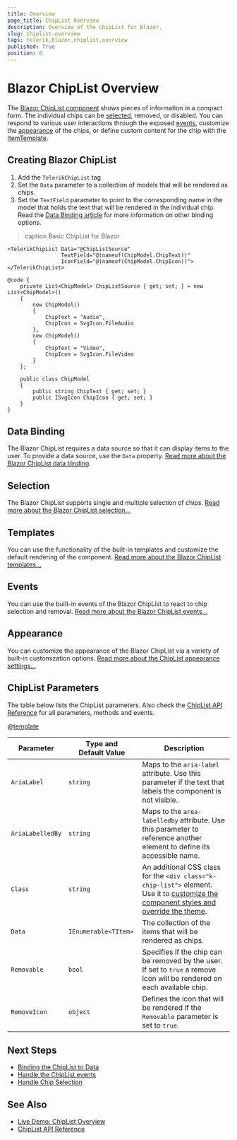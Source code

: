 ```yaml
---
title: Overview
page_title: ChipList Overview
description: Overview of the ChipList for Blazor.
slug: chiplist-overview
tags: telerik,blazor,chiplist,overview
published: True
position: 0
---
```


# Blazor ChipList Overview

The <a href="https://www.telerik.com/blazor-ui/chiplist" target="_blank">Blazor ChipList component</a> shows pieces of information in a compact form. The individual chips can be [selected](slug://chiplist-selection), removed, or disabled. You can respond to various user interactions through the exposed [events](slug://chiplist-events), customize the [appearance](slug://chiplist-appearance) of the chips, or define custom content for the chip with the [ItemTemplate](slug://chiplist-templates).

## Creating Blazor ChipList


1. Add the `TelerikChipList` tag
1. Set the `Data` parameter to a collection of models that will be rendered as chips.
1. Set the `TextField` parameter to point to the corresponding name in the model that holds the text that will be rendered in the individual chip. Read the [Data Binding article](slug://chiplist-bound) for more information on other binding options.

>caption Basic ChipList for Blazor

````RAZOR
<TelerikChipList Data="@ChipListSource"
                 TextField="@(nameof(ChipModel.ChipText))"
                 IconField="@(nameof(ChipModel.ChipIcon))">
</TelerikChipList>

@code {
    private List<ChipModel> ChipListSource { get; set; } = new List<ChipModel>()
    {
        new ChipModel()
        {
            ChipText = "Audio",
            ChipIcon = SvgIcon.FileAudio
        },
        new ChipModel()
        {
            ChipText = "Video",
            ChipIcon = SvgIcon.FileVideo
        }
    };

    public class ChipModel
    {
        public string ChipText { get; set; }
        public ISvgIcon ChipIcon { get; set; }
    }
}
````

## Data Binding

The Blazor ChipList requires a data source so that it can display items to the user. To provide a data source, use the `Data` property. [Read more about the Blazor ChipList data binding](slug://chiplist-bound).

## Selection

The Blazor ChipList supports single and multiple selection of chips. [Read more about the Blazor ChipList selection...](slug://chiplist-selection)  

## Templates 

You can use the functionality of the built-in templates and customize the default rendering of the component. [Read more about the Blazor ChipList templates...](slug://chiplist-templates)

## Events

You can use the built-in events of the Blazor ChipList to react to chip selection and removal. [Read more about the Blazor ChipList events...](slug://chiplist-events)

## Appearance

You can customize the appearance of the Blazor ChipList via a variety of built-in customization options. [Read more about the ChipList appearance settings...](slug://chiplist-appearance)

## ChipList Parameters

The table below lists the ChipList parameters. Also check the [ChipList API Reference](/blazor-ui/api/Telerik.Blazor.Components.TelerikChipList-1) for all parameters, methods and events.

@[template](/_contentTemplates/common/parameters-table-styles.md#table-layout)

| Parameter | Type and Default&nbsp;Value | Description |
| --- | --- | --- |
| `AriaLabel` | `string` | Maps to the `aria-label` attribute. Use  this parameter if the text that labels the component is not visible. |
| `AriaLabelledBy` | `string` | Maps to the `area-labelledby` attribute. Use this parameter to reference another element to define its accessible name. |
| `Class` | `string` | An additional CSS class for the `<div class="k-chip-list">` element. Use it to [customize the component styles and override the theme](slug://themes-override). |
| `Data` | `IEnumerable<TItem>` | The collection of the items that will be rendered as chips. |
| `Removable` | `bool` | Specifies if the chip can be removed by the user. If set to `true` a remove icon will be rendered on each available chip. |
| `RemoveIcon` | `object` | Defines the icon that will be rendered if the `Removable` parameter is set to `true`. |

## Next Steps

* [Binding the ChipList to Data](slug://chiplist-bound)
* [Handle the ChipList events](slug://chiplist-events)
* [Handle Chip Selection](slug://chiplist-selection)


## See Also

  * [Live Demo: ChipList Overview](https://demos.telerik.com/blazor-ui/chiplist/overview)
  * [ChipList API Reference](/blazor-ui/api/Telerik.Blazor.Components.TelerikChipList-1)
